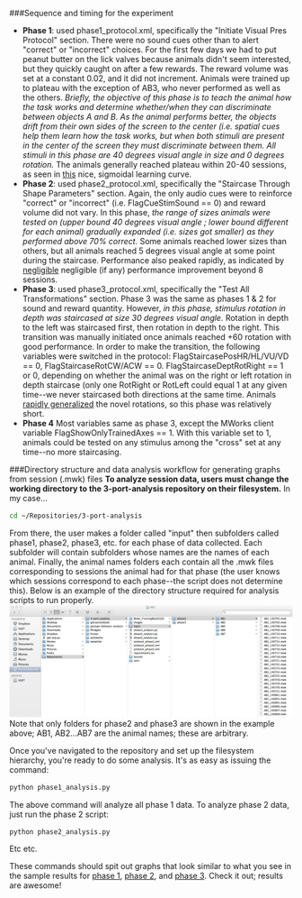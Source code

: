 ###Sequence and timing for the experiment
* **Phase 1**: used phase1_protocol.xml, specifically the "Initiate Visual Pres Protocol" section. There were no sound cues other than to alert "correct" or "incorrect" choices. For the first few days we had to put peanut butter on the lick valves because animals didn't seem interested, but they quickly caught on after a few rewards. The reward volume was set at a constant 0.02, and it did not increment. Animals were trained up to plateau with the exception of AB3, who never performed as well as the others. *Briefly, the objective of this phase is to teach the animal how the task works and determine whether/when they can discriminate between objects A and B. As the animal performs better, the objects drift from their own sides of the screen to the center (i.e. spatial cues help them learn how the task works, but when both stimuli are present in the center of the screen they must discriminate between them. All stimuli in this phase are 40 degrees visual angle in size and 0 degrees rotation.* The animals generally reached plateau within 20-40 sessions, as seen in [this](https://github.com/coxlab/3-port-analysis/raw/master/readme-images/phase1-results/AB5-phase1-trials-in-center.png) nice, sigmoidal learning curve. 
* **Phase 2**: used phase2_protocol.xml, specifically the "Staircase Through Shape Parameters" section. Again, the only audio cues were to reinforce "correct" or "incorrect" (i.e. FlagCueStimSound == 0) and reward volume did not vary. In this phase, *the range of sizes animals were tested on (upper bound 40 degrees visual angle ; lower bound different for each animal) gradually expanded (i.e. sizes got smaller) as they performed above 70% correct.* Some animals reached lower sizes than others, but all animals reached 5 degrees visual angle at some point during the staircase. Performance also peaked rapidly, as indicated by [negligible](https://github.com/coxlab/3-port-analysis/raw/master/readme-images/phase2-results/pctcorrect-summary-smallerbins.png) negligible (if any) performance improvement beyond 8 sessions.
* **Phase 3**: used phase3_protocol.xml, specifically the "Test All Transformations" section. Phase 3 was the same as phases 1 & 2 for sound and reward quantity. However, *in this phase, stimulus rotation in depth was staircased at size 30 degrees visual angle.* Rotation in depth to the left was staircased first, then rotation in depth to the right. This transition was manually initiated once animals reached +60 rotation with good performance. In order to make the transition, the following variables were switched in the protocol: FlagStaircasePosHR/HL/VU/VD == 0, FlagStaircaseRotCW/ACW == 0. FlagStaircaseDeptRotRight == 1 or 0, depending on whether the animal was on the right or left rotation in depth staircase (only one RotRight or RotLeft could equal 1 at any given time--we never staircased both directions at the same time. Animals [rapidly generalized](https://github.com/coxlab/3-port-analysis/raw/master/readme-images/phase3-results/summary-SEM.png) the novel rotations, so this phase was relatively short.
* **Phase 4** Most variables same as phase 3, except the MWorks client variable FlagShowOnlyTrainedAxes == 1. With this variable set to 1, animals could be tested on any stimulus among the "cross" set at any time--no more staircasing.

###Directory structure and data analysis workflow for generating graphs from session (.mwk) files
**To analyze session data, users must change the working directory to the 3-port-analysis repository on their filesystem.** In my case...
```bash
cd ~/Repositories/3-port-analysis
```
From there, the user makes a folder called "input" then subfolders called phase1, phase2, phase3, etc. for each phase of data collected. Each subfolder will contain subfolders whose names are the names of each animal. Finally, the animal names folders each contain all the .mwk files corresponding to sessions the animal had for that phase (the user knows which sessions correspond to each phase--the script does not determine this). Below is an example of the directory structure required for analysis scripts to run properly.
![analysis dir structure](https://github.com/coxlab/3-port-analysis/raw/master/readme-images/analysis-directory-structure.png)
Note that only folders for phase2 and phase3 are shown in the example above; AB1, AB2...AB7 are the animal names; these are arbitrary.

Once you've navigated to the repository and set up the filesystem hierarchy, you're ready to do some analysis. It's as easy as issuing the command:
```bash
python phase1_analysis.py
```
The above command will analyze all phase 1 data. To analyze phase 2 data, just run the phase 2 script:
```bash
python phase2_analysis.py
```
Etc etc.

These commands should spit out graphs that look similar to what you see in the sample results for [phase 1](https://github.com/coxlab/3-port-analysis/raw/master/readme-images/phase1-results), [phase 2](https://github.com/coxlab/3-port-analysis/raw/master/readme-images/phase2-results), and [phase 3](https://github.com/coxlab/3-port-analysis/raw/master/readme-images/phase3-results). Check it out; results are awesome!